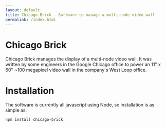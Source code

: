 ```yaml
---
layout: default
title: Chicago Brick - Software to manage a multi-node video wall
permalink: /index.html
---
```


Chicago Brick
=============

Chicago Brick manages the display of a multi-node video wall. It was written by 
some engineers in the Google Chicago office to power an 11\" x 60\" ~100
megapixel video wall in the company\'s West Loop office.

Installation
============
The software is currently all javascript using Node, so installation is as simple as:

```
npm install chicago-brick
```

